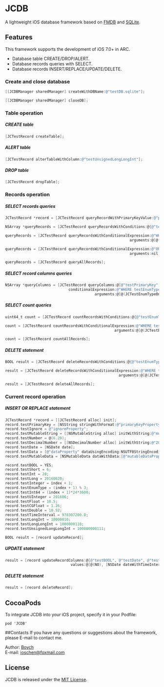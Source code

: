 # JCDB
A lightweight iOS database framework based on [FMDB](https://github.com/ccgus/fmdb) and [SQLite](http://sqlite.org).

## Features
This framework supports the development of iOS 7.0+ in ARC.

* Database table CREATE/DROP/ALERT.
* Database records queries with SELECT.
* Database records INSERT/REPLACE/UPDATE/DELETE.

### Create and close database
```objective-c
[[JCDBManager sharedManager] createWithDBName:@"testDB.sqlite"];
```
```objective-c
[[JCDBManager sharedManager] closeDB];
```
### Table operation

##### CREATE table
```objective-c
[JCTestRecord createTable];
```
##### ALERT table
```objective-c
[JCTestRecord alterTableWithColumn:@"testUnsignedLongLongInt"];
```
##### DROP table
```objective-c
[JCTestRecord dropTable];
```
### Records operation

##### SELECT records queries 
```objective-c
JCTestRecord *record = [JCTestRecord queryRecordWithPrimaryKeyValue:@"primaryKeyProperty2"];
```
```objective-c
NSArray *queryRecords = [JCTestRecord queryRecordsWithConditions:@{@"testEnumType":@(JCTestEnumTypeTwo)}];
```
```objective-c
queryRecords = [JCTestRecord queryRecordsWithConditionalExpression:@"WHERE testEnumType < ?"
                                                         arguments:@[@(JCTestEnumTypeTwo)]];
```
```objective-c
queryRecords = [JCTestRecord queryRecordsWithConditionalExpression:@"ORDER BY testEnumType DESC"
                                                         arguments:nil];
```
```objective-c
queryRecords = [JCTestRecord queryAllRecords];
```
	
##### SELECT record columns queries
```objective-c
NSArray *queryColumns = [JCTestRecord queryColumns:@[@"testPrimaryKey", @"testDate"]
                             conditionalExpression:@"WHERE testEnumType < ? ORDER BY testInteger DESC"
                                         arguments:@[@(JCTestEnumTypeOne)]];
```
##### SELECT count queries
```objective-c
uint64_t count = [JCTestRecord countRecordsWithConditions:@{@"testEnumType":@(JCTestEnumTypeTwo)}];
```
```objective-c
count = [JCTestRecord countRecordsWithConditionalExpression:@"WHERE testEnumType < ?"
                                                  arguments:@[@(JCTestEnumTypeOne)]];
```
```objective-c
count = [JCTestRecord countAllRecords];
```
##### DELETE statement
```objective-c
BOOL result = [JCTestRecord deleteRecordsWithConditions:@{@"testEnumType":@(JCTestEnumTypeTwo)}];
```
```objective-c
result = [JCTestRecord deleteRecordsWithConditionalExpression:@"WHERE testEnumType < ?"
                                                    arguments:@[@(JCTestEnumTypeOne)]];
```
```objective-c
result = [JCTestRecord deleteAllRecords];
```
	

### Current record operation

##### INSERT OR REPLACE statement
```objective-c
JCTestRecord *record = [[JCTestRecord alloc] init];
record.testPrimaryKey = [NSString stringWithFormat:@"primaryKeyProperty%@", @(index + 1)];
record.testIgnore = @"ignoreProperty";
record.testMutableString = [[NSMutableString alloc] initWithString:@"mutableStringProperty"];
record.testNumber = @(6.20);
record.testDecimalNumber = [[NSDecimalNumber alloc] initWithString:@"2016"];
record.testDate = [NSDate date];
record.testData = [@"dataProperty" dataUsingEncoding:NSUTF8StringEncoding];
record.testMutableData = [NSMutableData dataWithData:[@"mutableDataProperty" dataUsingEncoding:NSUTF8StringEncoding]];

record.testBOOL = YES;
record.testShort = 6;
record.testInt = 20;
record.testLong = 20160620;
record.testInteger = index + 1;
record.testEnumType = (index + 1) % 3;
record.testInt64 = (index + 1)*24*3600;
record.testUInteger = 201606;
record.testFloat = 10.5;
record.testCGFloat = 1.26;
record.testDouble = 10.52;
record.testTimeInterval = 978307200.0;
record.testLongInt = 10000010;
record.testLongLongInt = 1000000110;
record.testUnsignedLongLongInt = 100000000111;

BOOL result = [record updateRecord];
```
    
##### UPDATE statement
```objective-c
result = [record updateRecordColumns:@[@"testBOOL", @"testDate", @"testNumber"]
                              values:@[@(NO), [NSDate dateWithTimeIntervalSince1970:9], @(6.22)]];
```

##### DELETE statement
```objective-c
result = [record deleteRecord];
```

## CocoaPods
To integrate JCDB into your iOS project, specify it in your Podfile:
    
	pod 'JCDB'

##Contacts
If you have any questions or suggestions about the framework, please E-mail to contact me.

Author: [Boych](https://github.com/Boych)	
E-mail: ioschen@foxmail.com

## License
JCDB is released under the [MIT License](https://github.com/Boych/JCDB/blob/master/LICENSE).